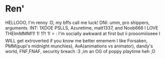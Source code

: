 # Ren'
HELLOOO, I'm renny :D, my bffs call me luck! 
DNI: umm, pro shippers, arguments. 
INT: 1XDOE PSLLS, Azuretime, matt1337, and Noob666 I LOVE THEImMMM!1! 1! 1?! 1! 
⭐ : I'm socially awkward at first but ii prooomiiiseee I WILL get extroverted if you know me better
ememem I like Forsaken, PMM(pupi's midnight munchies), AvA(animations vs animator), dandy's world, FNF,FNAF, security breach :3 ,im an OG of poppy playtime heh ;D

